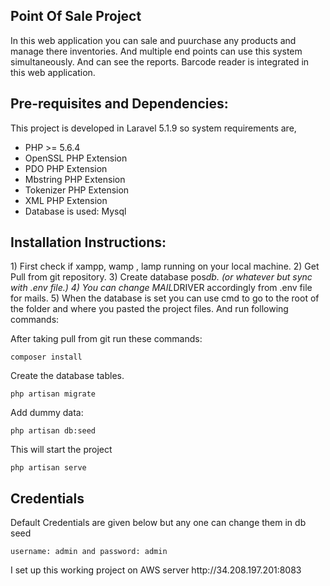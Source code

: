 <h2>Point Of Sale Project</h2>
<p>In this web application you can sale and puurchase any products and manage there inventories. And multiple end points can use this system simultaneously. And can see the reports. Barcode reader is integrated in this web application.</p>

<h2>Pre-requisites and Dependencies:</h2>

<p>This project is developed in Laravel 5.1.9 so system requirements are,</p>

<ul>
<li>PHP >= 5.6.4</li>
<li>OpenSSL PHP Extension</li>
<li>PDO PHP Extension</li>
<li>Mbstring PHP Extension</li>
<li>Tokenizer PHP Extension</li>
<li>XML PHP Extension</li>
<li>Database is used: Mysql</li>
</ul>

<h2>Installation Instructions:</h2>

<p>
1) First check if xampp, wamp , lamp running on your local machine.
2) Get Pull from git repository.
3) Create database pos<em>db. (or whatever but sync with .env file.) 
4) You can change MAIL</em>DRIVER accordingly from .env file for mails.
5) When the database is set you can use cmd to go to the root of the folder and where you pasted the project files. And run following commands:

<p>After taking pull from git run these commands:</p>
<code>composer install</code>

<p>Create the database tables.</p>
<code>php artisan migrate</code> 

<p>Add dummy data: </p>
<code>php artisan db:seed</code>

<p>This will start the project</p>
<code>php artisan serve</code>

<h2>Credentials</h2>
<p>Default Credentials are given below but any one can change them in db seed</p>
<code>username: admin and password: admin </code>


<p>I set up this working project on AWS server http://34.208.197.201:8083</p>


